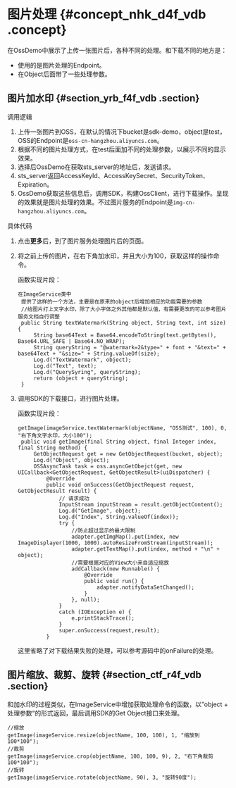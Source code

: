 # 图片处理 {#concept_nhk_d4f_vdb .concept}

在OssDemo中展示了上传一张图片后，各种不同的处理。和下载不同的地方是：

-   使用的是图片处理的Endpoint。
-   在Object后面带了一些处理参数。

## 图片加水印 {#section_yrb_f4f_vdb .section}

调用逻辑

1.  上传一张图片到OSS，在默认的情况下bucket是sdk-demo，object是test，OSS的Endpoint是`oss-cn-hangzhou.aliyuncs.com`。
2.  根据不同的图片处理方式，在test后面加不同的处理参数，以展示不同的显示效果。
3.  选择后OssDemo在获取sts\_server的地址后，发送请求。
4.  sts\_server返回AccessKeyId、AccessKeySecret、SecurityToken、Expiration。
5.  OssDemo获取这些信息后，调用SDK，构建OssClient，进行下载操作。呈现的效果就是图片处理的效果。不过图片服务的Endpoint是`img-cn-hangzhou.aliyuncs.com`。

具体代码

1.  点击**更多**后，到了图片服务处理图片后的页面。
2.  将之前上传的图片，在右下角加水印，并且大小为100，获取这样的操作命令。

    函数实现片段：

    ```
    在ImageService类中
     提供了这样的一个方法，主要是在原来的object后增加相应的功能需要的参数
     //给图片打上文字水印，除了大小字体之外其他都是默认值，有需要更改的可以参考图片服务文档自行调整
     public String textWatermark(String object, String text, int size) {
         String base64Text = Base64.encodeToString(text.getBytes(), Base64.URL_SAFE | Base64.NO_WRAP);
         String queryString = "@watermark=2&type=" + font + "&text=" + base64Text + "&size=" + String.valueOf(size);
         Log.d("TextWatermark", object);
         Log.d("Text", text);
         Log.d("QuerySyring", queryString);
         return (object + queryString);
     }
    ```

3.  调用SDK的下载接口，进行图片处理。

    函数实现片段：

    ```
    getImage(imageService.textWatermark(objectName, "OSS测试", 100), 0, "右下角文字水印，大小100");
     public void getImage(final String object, final Integer index, final String method) {
         GetObjectRequest get = new GetObjectRequest(bucket, object);
         Log.d("Object", object);
         OSSAsyncTask task = oss.asyncGetObejct(get, new UICallback<GetObjectRequest, GetObjectResult>(uiDispatcher) {
             @Override
             public void onSuccess(GetObjectRequest request, GetObjectResult result) {
                 // 请求成功
                 InputStream inputStream = result.getObjectContent();
                 Log.d("GetImage", object);
                 Log.d("Index", String.valueOf(index));
                 try {
                     //防止超过显示的最大限制
                     adapter.getImgMap().put(index, new ImageDisplayer(1000, 1000).autoResizeFromStream(inputStream));
                     adapter.getTextMap().put(index, method + "\n" + object);
                     //需要根据对应的View大小来自适应缩放
                     addCallback(new Runnable() {
                         @Override
                         public void run() {
                             adapter.notifyDataSetChanged();
                         }
                     }, null);
                 }
                 catch (IOException e) {
                     e.printStackTrace();
                 }
                 super.onSuccess(request,result);
             }
    ```

    这里省略了对下载结果失败的处理，可以参考源码中的onFailure的处理。


## 图片缩放、裁剪、旋转 {#section_ctf_r4f_vdb .section}

和加水印的过程类似，在ImageService中增加获取处理命令的函数，以”object + 处理参数“的形式返回，最后调用SDK的Get Object接口来处理。

```
//缩放
getImage(imageService.resize(objectName, 100, 100), 1, "缩放到100*100");
//裁剪
getImage(imageService.crop(objectName, 100, 100, 9), 2, "右下角裁剪100*100");
//旋转
getImage(imageService.rotate(objectName, 90), 3, "旋转90度");
```

